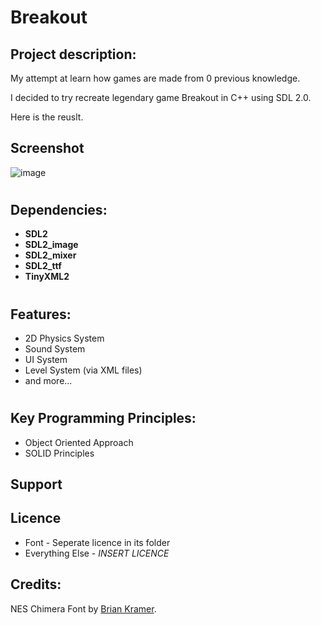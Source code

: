 # Breakout

## Project description:
My attempt at learn how games are made from 0 previous knowledge.

I decided to try recreate legendary game Breakout in C++ using SDL 2.0.

Here is the reuslt.


## Screenshot
![image](https://github.com/AnteDev00/Breakout/assets/151842550/097db566-f1dd-4473-8c53-7d90fc85f023)
#

## Dependencies:
- **SDL2**       
- **SDL2_image** 
- **SDL2_mixer** 
- **SDL2_ttf**   
- **TinyXML2**

#

## Features:
- 2D Physics System
- Sound System
- UI System
- Level System (via XML files)
- and more...
#

## Key Programming Principles:
- Object Oriented Approach
- SOLID Principles

## Support

## Licence
- Font - Seperate licence in its folder
- Everything Else - *INSERT LICENCE*

## Credits:
NES Chimera Font by [Brian Kramer](https://www.pkeod.com/).
